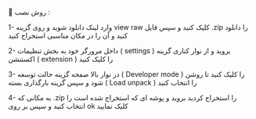 🧩 روش نصب : 

1- وارد لینک دانلود شوید و روی گزینه view raw کلیک کنید و سپس فایل .zip را دانلود کنید و آن را در مکان مناسبی استخراج کنید

2- داخل مرورگر خود به بخش تنظیمات ( settings ) بروید و از نوار کناری گزینه اکستنشن ( extension ) را کلیک کنید

3- در نوار بالا صفحه گزینه حالت توسعه ( Developer mode ) را کلیک کنید تا روشن شود و سپس گزینه بارگذاری بسته ( Load unpack ) را انتخاب کنید

4- به مکانی که .zip را استخراج کردید بروید و پوشه ای که استخراج شده است را انتخاب کنید و سپس بر روی ok کلیک نمایید
